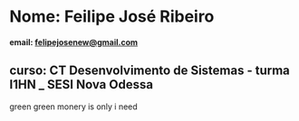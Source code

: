 # Nome: Feilipe José Ribeiro

#### email: felipejosenew@gmail.com

## curso: CT Desenvolvimento de Sistemas - turma I1HN _ SESI Nova Odessa

green green monery is only i need
